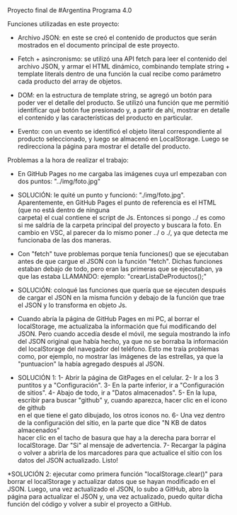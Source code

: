 Proyecto final de #Argentina Programa 4.0

Funciones utilizadas en este proyecto: 

* Archivo JSON: en este se creó el contenido de productos que serán mostrados en el documento principal 
de este proyecto. 

* Fetch + asincronismo: se utilizó una API fetch para leer el contenido del archivo JSON, y armar el HTML dinámico, 
combinando template string + template literals dentro de una función la cual recibe como parámetro 
cada producto del array de objetos.

* DOM: en la estructura de template string, se agregó un botón para poder ver el detalle del producto.
Se utilizó una función que me permitió  identificar qué botón fue presionado y, a partir de ahí,
mostrar en detalle el contenido y las características del producto en particular.

* Evento: con un evento se identificó el objeto literal correspondiente al producto seleccionado, y luego se
almacenó en LocalStorage. Luego se redirecciona la página para mostrar el detalle del producto.

Problemas a la hora de realizar el trabajo: 

* En GitHub Pages no me cargaba las imágenes cuya url empezaban con dos puntos: "../img/foto.jpg"
* SOLUCIÓN: le quité un punto y funcionó: "./img/foto.jpg".
Aparentemente, en GitHub Pages el punto de referencia es el HTML (que no está dentro de ninguna  
carpeta) el cual contiene el script de Js. Entonces si pongo ../ es como si me saldría de la carpeta principal del 
proyecto y buscara la foto. En cambio en VSC, al parecer da lo mismo poner ../ o ./, ya que detecta me funcionaba
de las dos maneras. 

* Con "fetch" tuve problemas porque tenía funciones() que se ejecutaban antes de que cargue el JSON con la función 
"fetch". Dichas funciones estaban debajo de todo, pero eran las primeras que se ejecutaban, ya que las estaba LLAMANDO: 
ejemplo: "crearListaDeProductos();"
* SOLUCIÓN: coloqué las funciones que quería que se ejecuten después de cargar el JSON en la misma función y debajo de
la función que trae el JSON y lo transforma en objeto Js. 

* Cuando abría la página de GitHub Pages en mi PC, al borrar el localStorage, me actualizaba la información que fui modificando 
del JSON. Pero cuando accedía desde el móvil, me seguía mostrando la info del JSON original que había hecho, ya que no se 
borraba la información del localStorage del navegador del teléfono. Esto me traía problemas como, por ejemplo, no mostrar las
imágenes de las estrellas, ya que la "puntuacion" la había agregado después al JSON. 
* SOLUCIÓN 1: 1- Abrir la página de GitPages en el celular.
2- Ir a los 3 puntitos y a "Configuración".
3- En la parte inferior, ir a "Configuración de sitios". 
4- Abajo de todo, ir a "Datos almacenados".
5- En la lupa, escribir para buscar "github" y, cuando aparezca, hacer clic en el icono de github  
   en el que tiene el gato dibujado, los otros iconos no. 
6- Una vez dentro de la configuración del sitio, en la parte que dice "N KB de datos almacenados"   
   hacer clic en el tacho de basura que hay a la derecha para borrar el localStorage. Dar "Si" al 
   mensaje de advertencia. 
7- Recargar la página o volver a abrirla de los marcadores para que actualice el sitio con los 
   datos del JSON actualizado. Listo!

*SOLUCIÓN 2: ejecutar como primera función  "localStorage.clear()" para borrar el localStorage y actualizar datos que se hayan 
modificado en el JSON. Luego, una vez actualizado el JSON, lo subo a GitHub, abro la página para actualizar el JSON y, una 
vez actualizado, puedo quitar dicha función del código y volver a subir el proyecto a GitHub.     
